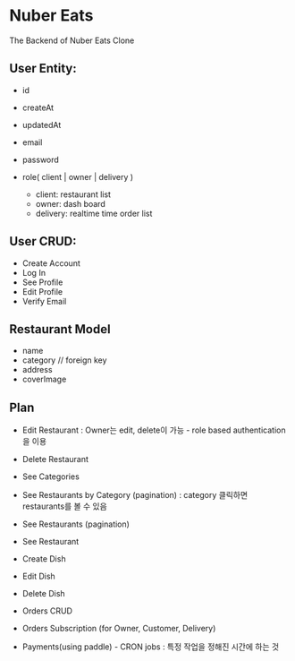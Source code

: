 # Nuber Eats

The Backend of Nuber Eats Clone

## User Entity:

- id
- createAt
- updatedAt

- email
- password
- role( client | owner | delivery )
  - client: restaurant list
  - owner: dash board
  - delivery: realtime time order list

## User CRUD:

- Create Account
- Log In
- See Profile
- Edit Profile
- Verify Email

## Restaurant Model

- name
- category // foreign key
- address
- coverImage

## Plan

- Edit Restaurant : Owner는 edit, delete이 가능 - role based authentication을 이용
- Delete Restaurant

- See Categories
- See Restaurants by Category (pagination) : category 클릭하면 restaurants를 볼 수 있음
- See Restaurants (pagination)
- See Restaurant

- Create Dish
- Edit Dish
- Delete Dish

- Orders CRUD
- Orders Subscription (for Owner, Customer, Delivery)

- Payments(using paddle) - CRON jobs : 특정 작업을 정해진 시간에 하는 것
